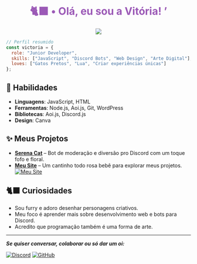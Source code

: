 <h1 align="center" style="color: #9b59b6;">🐈‍⬛ • Olá, eu sou a Vitória! ’</h1>

<p align="center">
  <img src="https://readme-typing-svg.herokuapp.com?font=Fira+Code&duration=3000&pause=500&color=C097FF&center=true&vCenter=true&multiline=true&width=435&lines=Programadora+J%C3%BAnior+apaixonada+por+tecnologia;Gatos+pretos%2C+lua+e+arte+digital;Criadora+da+Serena+Cat+%E2%9C%A8"/>
</p>

```js
// Perfil resumido
const victoria = {
  role: "Junior Developer",
  skills: ["JavaScript", "Discord Bots", "Web Design", "Arte Digital"],
  loves: ["Gatos Pretos", "Lua", "Criar experiências únicas"]
};
```

## 🐾 Habilidades

- **Linguagens**: JavaScript, HTML  
- **Ferramentas**: Node.js, Aoi.js, Git, WordPress  
- **Bibliotecas**: Aoi.js, Discord.js  
- **Design**: Canva  

## ✨ Meus Projetos

- **[Serena Cat](https://github.com/vivicatlandia/serena-cat)** – Bot de moderação e diversão pro Discord com um toque fofo e floral.  
- **[Meu Site](https://serena.code.blog)** – Um cantinho todo rosa bebê para explorar meus projetos.
[![Meu Site](https://img.shields.io/badge/Visite%20meu%20site-ff69b4?style=for-the-badge&logo=github)](https://serena.code.blog/creator)
## 🐈‍⬛ Curiosidades

- Sou furry e adoro desenhar personagens criativos.  
- Meu foco é aprender mais sobre desenvolvimento web e bots para Discord.  
- Acredito que programação também é uma forma de arte.

---
***Se quiser conversar, colaborar ou só dar um oi:***

[![Discord](https://img.shields.io/badge/Discord-vitoria_sophia-7289DA?logo=discord&logoColor=white&style=for-the-badge)](https://discord.com/users/999208637509668954)
[![GitHub](https://img.shields.io/badge/GitHub-VittyhSoffy-000000?style=for-the-badge&logo=github&logoColor=purple)](https://github.com/vivicatlandia)

